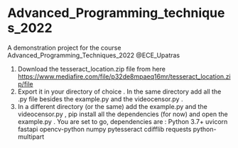 # Advanced_Programming_techniques_2022

A demonstration project for the course Advanced_Programming_Techniques_2022
@ECE_Upatras

1. Download the tesseract_location.zip file from here https://www.mediafire.com/file/p32de8mpaeq16mr/tesseract_location.zip/file
2. Export it in your directory of choice . In the same directory add all the .py file besides the example.py and the videocensor.py .
3. In a different directory (or the same) add the example.py and the videocensor.py , pip install all the dependencies (for now) and open the example.py .
   You are set to go, dependencies are :
   Python 3.7+
   uvicorn
   fastapi
   opencv-python
   numpy
   pytesseract
   cdifflib
   requests
   python-multipart
